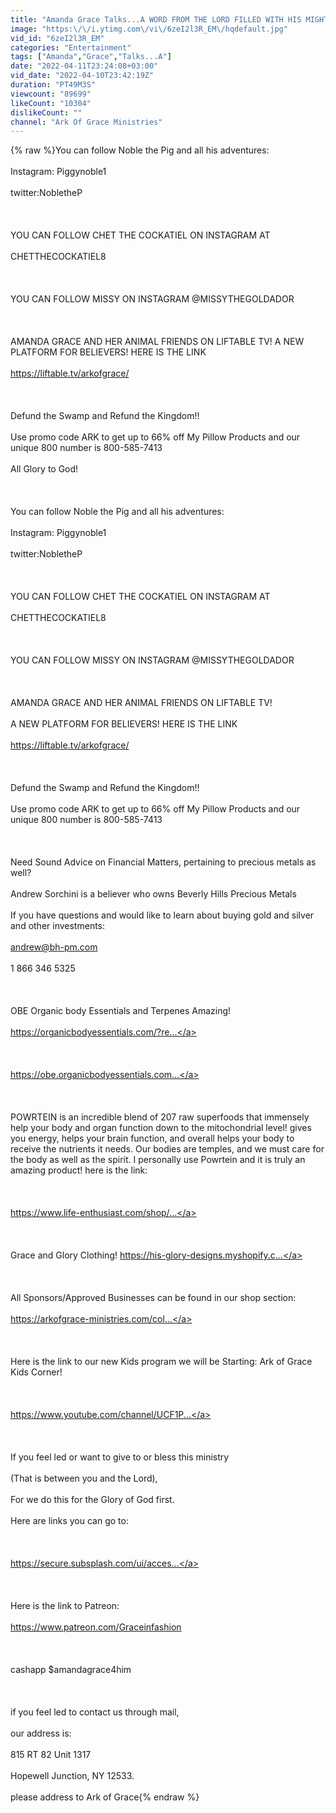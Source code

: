 ```yaml
---
title: "Amanda Grace Talks...A WORD FROM THE LORD FILLED WITH HIS MIGHT"
image: "https:\/\/i.ytimg.com\/vi\/6zeI2l3R_EM\/hqdefault.jpg"
vid_id: "6zeI2l3R_EM"
categories: "Entertainment"
tags: ["Amanda","Grace","Talks...A"]
date: "2022-04-11T23:24:08+03:00"
vid_date: "2022-04-10T23:42:19Z"
duration: "PT49M3S"
viewcount: "89699"
likeCount: "10304"
dislikeCount: ""
channel: "Ark Of Grace Ministries"
---
```

{% raw %}You can follow Noble the Pig and all his adventures:<br /><br />Instagram: Piggynoble1<br /><br />twitter:NobletheP<br /><br /><br /><br />YOU CAN FOLLOW CHET THE COCKATIEL ON INSTAGRAM AT<br /><br />CHETTHECOCKATIEL8<br /><br /><br /><br />YOU CAN FOLLOW MISSY ON INSTAGRAM @MISSYTHEGOLDADOR<br /><br /><br /><br />AMANDA GRACE AND HER ANIMAL FRIENDS ON LIFTABLE TV! A NEW PLATFORM FOR BELIEVERS! HERE IS THE LINK<br /><br /><a rel="nofollow" target="blank" href="https://liftable.tv/arkofgrace/">https://liftable.tv/arkofgrace/</a><br /><br /><br /><br />Defund the Swamp and Refund the Kingdom!!<br /><br />Use promo code ARK to get up to 66% off My Pillow Products and our unique 800 number is 800-585-7413<br /><br />All Glory to God!<br /><br /><br /><br />You can follow Noble the Pig and all his adventures:<br /><br />Instagram: Piggynoble1<br /><br />twitter:NobletheP<br /><br /><br /><br />YOU CAN FOLLOW CHET THE COCKATIEL ON INSTAGRAM AT<br /><br />CHETTHECOCKATIEL8<br /><br /><br /><br />YOU CAN FOLLOW MISSY ON INSTAGRAM @MISSYTHEGOLDADOR<br /><br /><br /><br />AMANDA GRACE AND HER ANIMAL FRIENDS ON LIFTABLE TV! <br /><br />A NEW PLATFORM FOR BELIEVERS! HERE IS THE LINK<br /><br /><a rel="nofollow" target="blank" href="https://liftable.tv/arkofgrace/">https://liftable.tv/arkofgrace/</a><br /><br /><br /><br />Defund the Swamp and Refund the Kingdom!!<br /><br />Use promo code ARK to get up to 66% off My Pillow Products and our unique 800 number is 800-585-7413<br /><br /><br /><br />Need Sound Advice on Financial Matters, pertaining to precious metals as well?<br /><br />Andrew Sorchini is a believer who owns Beverly Hills Precious Metals<br /><br />If you have questions and would like to learn about buying gold and silver and other investments:<br /><br />andrew@bh-pm.com<br /><br />1 866 346 5325<br /><br /><br /><br />OBE Organic body Essentials and Terpenes Amazing!<br /><br /><a rel="nofollow" target="blank" href="https://organicbodyessentials.com/?re...">https://organicbodyessentials.com/?re...</a><br /><br /><br /><br /><a rel="nofollow" target="blank" href="https://obe.organicbodyessentials.com...">https://obe.organicbodyessentials.com...</a><br /><br /><br /><br />POWRTEIN is an incredible blend of 207 raw superfoods that immensely help your body and organ function down to the mitochondrial level! gives you energy, helps your brain function, and overall helps your body to receive the nutrients it needs. Our bodies are temples, and we must care for the body as well as the spirit. I personally use Powrtein and it is truly an amazing product! here is the link:<br /><br /><br /><br /><a rel="nofollow" target="blank" href="https://www.life-enthusiast.com/shop/...">https://www.life-enthusiast.com/shop/...</a><br /><br /><br /><br />Grace and Glory Clothing!  <a rel="nofollow" target="blank" href="https://his-glory-designs.myshopify.c...">https://his-glory-designs.myshopify.c...</a><br /><br /><br /><br />All Sponsors/Approved Businesses can be found in our shop section:<br /><br /><a rel="nofollow" target="blank" href="https://arkofgrace-ministries.com/col...">https://arkofgrace-ministries.com/col...</a><br /><br /><br /><br />Here is the link to our new Kids program we will be Starting: Ark of Grace Kids Corner!<br /><br /><br /><br /><a rel="nofollow" target="blank" href="https://www.youtube.com/channel/UCF1P...">https://www.youtube.com/channel/UCF1P...</a><br /><br /><br /><br />If you feel led or want to give to or bless this ministry<br /><br />(That is between you and the Lord),<br /><br /> For we do this for the Glory of God first. <br /><br />Here are links you can go to:<br /><br /><br /><br /><a rel="nofollow" target="blank" href="https://secure.subsplash.com/ui/acces...">https://secure.subsplash.com/ui/acces...</a><br /><br /><br /><br />Here is the link to Patreon:<br /><br /><a rel="nofollow" target="blank" href="https://www.patreon.com/Graceinfashion">https://www.patreon.com/Graceinfashion</a><br /><br /><br /><br />cashapp  $amandagrace4him<br /><br /><br /><br />if you feel led to contact us through mail, <br /><br />our address is:<br /><br />815 RT 82 Unit 1317 <br /><br />Hopewell Junction, NY 12533. <br /><br />please address to Ark of Grace{% endraw %}
